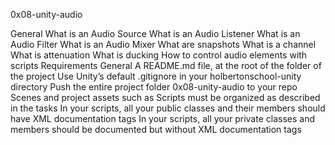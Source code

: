 0x08-unity-audio

General
What is an Audio Source
What is an Audio Listener
What is an Audio Filter
What is an Audio Mixer
What are snapshots
What is a channel
What is attenuation
What is ducking
How to control audio elements with scripts
Requirements
General
A README.md file, at the root of the folder of the project
Use Unity’s default .gitignore in your holbertonschool-unity directory
Push the entire project folder 0x08-unity-audio to your repo
Scenes and project assets such as Scripts must be organized as described in the tasks
In your scripts, all your public classes and their members should have XML documentation tags
In your scripts, all your private classes and members should be documented but without XML documentation tags
